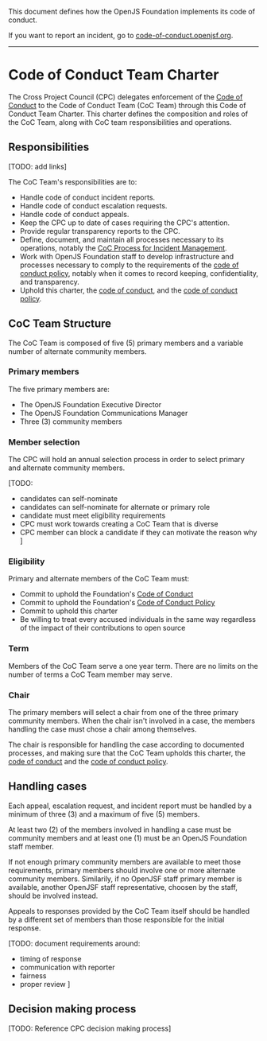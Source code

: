 This document defines how the OpenJS Foundation implements its code of conduct.

If you want to report an incident, go to [code-of-conduct.openjsf.org][CoC].

***

# Code of Conduct Team Charter

The Cross Project Council (CPC) delegates enforcement of the [Code of Conduct][CoC] to the Code of Conduct Team (CoC Team) through this Code of Conduct Team Charter. This charter defines the composition and roles of the CoC Team, along with CoC team responsibilities and operations.

## Responsibilities

[TODO: add links]

The CoC Team's responsibilities are to:

- Handle code of conduct incident reports.
- Handle code of conduct escalation requests.
- Handle code of conduct appeals.
- Keep the CPC up to date of cases requiring the CPC's attention.
- Provide regular transparency reports to the CPC.
- Define, document, and maintain all processes necessary to its operations, notably the [CoC Process for Incident Management](COC_PROCESS_FOR_INCIDENT_MANAGEMENT.md).
- Work with OpenJS Foundation staff to develop infrastructure and processes necessary to comply to the requirements of the [code of conduct policy][CoC Policy], notably when it comes to record keeping, confidentiality, and transparency.
- Uphold this charter, the [code of conduct][CoC], and the [code of conduct policy][CoC Policy].

## CoC Team Structure

The CoC Team is composed of five (5) primary members and a variable number of alternate community members.

### Primary members

The five primary members are:

* The OpenJS Foundation Executive Director
* The OpenJS Foundation Communications Manager
* Three (3) community members

### Member selection

The CPC will hold an annual selection process in order to select primary and alternate community members.

[TODO:
- candidates can self-nominate
- candidates can self-nominate for alternate or primary role
- candidate must meet eligibility requirements
- CPC must work towards creating a CoC Team that is diverse
- CPC member can block a candidate if they can motivate the reason why
]

### Eligibility

Primary and alternate members of the CoC Team must: 

* Commit to uphold the Foundation's [Code of Conduct][CoC]
* Commit to uphold the Foundation's [Code of Conduct Policy][CoC Policy]
* Commit to uphold this charter
* Be willing to treat every accused individuals in the same way regardless of the impact of their contributions to open source

### Term

Members of the CoC Team serve a one year term. There are no limits on the number of terms a CoC Team member may serve.

### Chair

The primary members will select a chair from one of the three primary community members. When the chair isn't involved in a case, the members handling the case must chose a chair among themselves.

The chair is responsible for handling the case according to documented processes, and making sure that the CoC Team upholds this charter, the [code of conduct][CoC] and the [code of conduct policy][CoC Policy].

## Handling cases

Each appeal, escalation request, and incident report must be handled by a minimum of three (3) and a maximum of five (5) members.

At least two (2) of the members involved in handling a case must be community members and at least one (1) must be an OpenJS Foundation staff member.

If not enough primary community members are available to meet those requirements, primary members should involve one or more alternate community members. Similarily, if no OpenJSF staff primary member is available, another OpenJSF staff representative, choosen by the staff, should be involved instead.

Appeals to responses provided by the CoC Team itself should be handled by a different set of members than those responsible for the initial response.

[TODO: document requirements around:
- timing of response
- communication with reporter
- fairness
- proper review
]

## Decision making process

[TODO: Reference CPC decision making process]


[CoC]: https://code-of-conduct.openjsf.org/
[CoC Policy]: https://github.com/openjs-foundation/cross-project-council/blob/main/conduct/COC_POLICY.md
